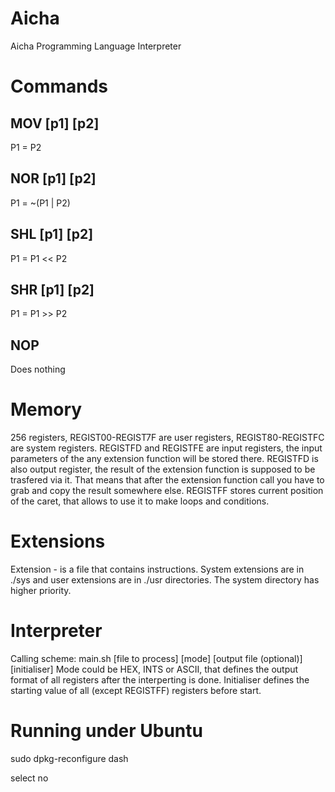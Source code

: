 # Aicha
Aicha Programming Language Interpreter

# Commands

## MOV [p1] [p2]
P1 = P2

## NOR [p1] [p2]
P1 = ~(P1 | P2)

## SHL [p1] [p2]
P1 = P1 << P2

## SHR [p1] [p2]
P1 = P1 >> P2

## NOP
Does nothing

# Memory
256 registers, REGIST00-REGIST7F are user registers, REGIST80-REGISTFC are system registers. REGISTFD and REGISTFE are input registers, the input parameters of the any extension function will be stored there. REGISTFD is also output register, the result of the extension function is supposed to be trasfered via it. That means that after the extension function call you have to grab and copy the result somewhere else. REGISTFF stores current position of the caret, that allows to use it to make loops and conditions.

# Extensions
Extension - is a file that contains instructions. System extensions are in ./sys and user extensions are in ./usr directories. The system directory has higher priority.

# Interpreter
Calling scheme: main.sh [file to process] [mode] [output file (optional)] [initialiser]
Mode could be HEX, INTS or ASCII, that defines the output format of all registers after the interperting is done. Initialiser defines the starting value of all (except REGISTFF) registers before start.

# Running under Ubuntu
sudo dpkg-reconfigure dash

select no
